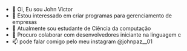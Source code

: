 - 👋 Oi, Eu sou John Victor
- 👀 Estou interessado em criar programas para gerenciamento de empresas
- 🌱 Atualmente sou estudante de Ciência da computação
- 💞️ Procuro colaborar com desenvolvedores iniciante na linguagem c
- 📫 pode falar comigo pelo meu instagram @johnpaz__01

<!---
johnpaz01/johnpaz01 is a ✨ special ✨ repository because its `README.md` (this file) appears on your GitHub profile.
You can click the Preview link to take a look at your changes.
--->
